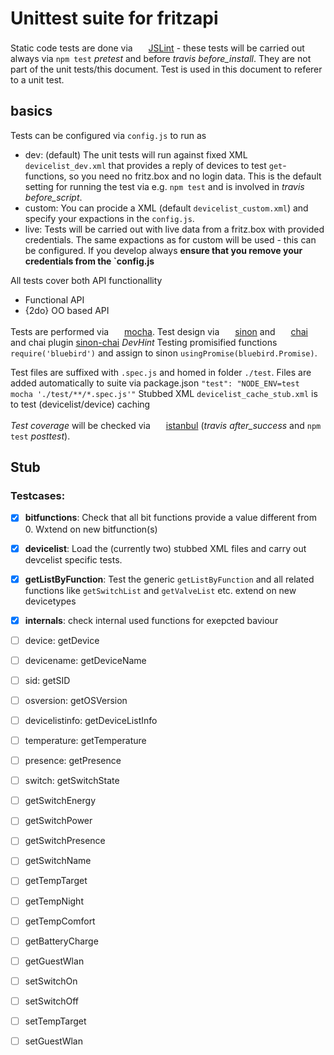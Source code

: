 # Unittest suite for fritzapi

Static code tests are done via <img src="http://jslint.com/image/jslintpill.gif" height="17px"/> [JSLint](http://jslint.com/) - these tests will be carried out always via `npm test` *pretest* and before *travis before_install*. They are not part of the unit tests/this document. Test is used in this document to referer to a unit test.

## basics

Tests can be configured via `config.js` to run as
* dev: (default) The unit tests will run against fixed XML `devicelist_dev.xml` that provides a reply of devices to test `get`-functions, so you need no fritz.box and no login data. This is the default setting for running the test via e.g. `npm test` and is involved in *travis before_script*.
* custom: You can procide a XML (default `devicelist_custom.xml`) and specify your expactions in the `config.js`.
* live: Tests will be carried out with live data from a fritz.box with provided credentials. The same expactions as for custom will be used - this can be configured. If you develop always **ensure that you remove your credentials from the `config.js**

All tests cover both API functionallity
* Functional API
* {2do} OO based API

Tests are performed via <img src="http://cldup.com/xFVFxOioAU.svg" height="17px"/> [mocha](http://mochajs.org/). 
Test design via <img src="http://sinonjs.org/assets/images/logo.png" height="17px"/> [sinon](http://sinonjs.org/) and <img src="http://chaijs.com/img/chai-logo.png" height="17px"/> [chai](http://chaijs.com/) and chai plugin [sinon-chai](http://chaijs.com/plugins/sinon-chai/) *DevHint* Testing promisified functions `require('bluebird')` and assign to sinon `usingPromise(bluebird.Promise)`.

Test files are suffixed with `.spec.js` and homed in folder `./test`. Files are added automatically to suite via package.json `"test": "NODE_ENV=test mocha './test/**/*.spec.js'"`
Stubbed XML `devicelist_cache_stub.xml` is to test (devicelist/device) caching 

*Test coverage* will be checked via <img src="https://istanbul.js.org/assets/istanbul-logo.png" height="17px"/> [istanbul](https://github.com/gotwarlost/istanbul) (*travis after_success* and `npm test` *posttest*).

## Stub

### Testcases:
- [x] **bitfunctions**: Check that all bit functions provide a value different from 0. Wxtend on new bitfunction(s)
- [x] **devicelist**: Load the (currently two) stubbed XML files and carry out devcelist specific tests.
- [x] **getListByFunction**: Test the generic `getListByFunction` and all related functions like `getSwitchList` and `getValveList` etc. extend on new devicetypes
- [x] **internals**: check internal used functions for exepcted baviour

- [ ] device: getDevice
- [ ] devicename: getDeviceName 

- [ ] sid: getSID

- [ ] osversion: getOSVersion

- [ ] devicelistinfo: getDeviceListInfo

- [ ] temperature: getTemperature
- [ ] presence: getPresence

- [ ] switch: getSwitchState
- [ ] getSwitchEnergy
- [ ] getSwitchPower
- [ ] getSwitchPresence
- [ ] getSwitchName

- [ ] getTempTarget
- [ ] getTempNight
- [ ] getTempComfort
- [ ] getBatteryCharge
- [ ] getGuestWlan

- [ ] setSwitchOn
- [ ] setSwitchOff
- [ ] setTempTarget
- [ ] setGuestWlan

